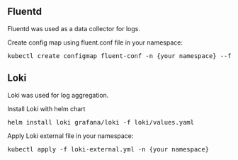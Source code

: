 ## Fluentd
Fluentd was used as a data collector for logs.

Create config map using fluent.conf file in your namespace:
<pre>kubectl create configmap fluent-conf -n {your_namespace} --from-file fluent.conf</pre>


## Loki
Loki was used for log aggregation.

Install Loki with helm chart
<pre>helm install loki grafana/loki -f loki/values.yaml</pre>

Apply Loki external file in your namespace:
<pre>kubectl apply -f loki-external.yml -n {your_namespace}</pre>
